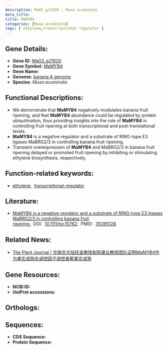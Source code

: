 ```yaml
---
description: Ma03_g21920 ; Musa acuminata
meta_title:
title: MaMYB4
categories: [Musa acuminata]
tags: [ ethylene,transcriptional regulator ]
---
```


## Gene Details:
- **Gene ID:**	[Ma03_g21920]()
- **Gene Symbol:** <u> MaMYB4 </u>
- **Gene Name:** 
- **Genome:** [banana A genome](https://banana-genome-hub.southgreen.fr/)
- **Species:** *Musa acuminata*

## Functional Descriptions:
   - We demonstrate that **MaMYB4** negatively modulates banana fruit ripening, and that **MaMYB4** abundance could be regulated by protein ubiquitination, thus providing insights into the role of **MaMYB4** in controlling fruit ripening at both transcriptional and post-translational levels.
   - **MaMYB4** is a negative regulator and a substrate of RING-type E3 ligases MaBRG2/3 in controlling banana fruit ripening.
   - Transient overexpression of **MaMYB4** and MaBRG2/3 in banana fruit ripening delayed or promoted fruit ripening by inhibiting or stimulating ethylene biosynthesis, respectively.

## Function-related keywords:
   - [ethylene](/tags/ethylene/),&nbsp;&nbsp;[transcriptional-regulator](/tags/transcriptional-regulator/)

## Literature:
   - [MaMYB4 is a negative regulator and a substrate of RING-type E3 ligases MaBRG2/3 in controlling banana fruit ripening.]( https://onlinelibrary.wiley.com/doi/10.1111/tpj.15762)&nbsp;&nbsp;DOI:&nbsp;&nbsp;[10.1111/tpj.15762](https://onlinelibrary.wiley.com/doi/10.1111/tpj.15762);&nbsp;&nbsp;PMID:&nbsp;&nbsp;[35395128](https://pubmed.ncbi.nlm.nih.gov/35395128/)

## Related News:
   - [The Plant Journal | 华南农大陆旺金教授和陈建业教授团队证明MaMYB4作为果实成熟负调控因子调控香蕉果实成熟](https://mp.weixin.qq.com/s?__biz=Mzg3MDEwNDEyMg==&mid=2247527899&idx=4&sn=a053f1376bc3508d01cf5d4ef0dfb987&chksm=ce90c08ef9e7499837d07efd90e3d77b1ad071c6e480b8cf4c03944b356ffd23335e93432281&scene=27#wechat_redirect)

## Gene Resources:
- **NCBI ID:**  [](https://www.ncbi.nlm.nih.gov/gene/?term=)
- **UniProt accessions:** [](https://www.uniprot.org/uniprotkb//entry)

## Orthologs:

## Sequences:
- **CDS Sequence:**
- **Protein Sequence:**

